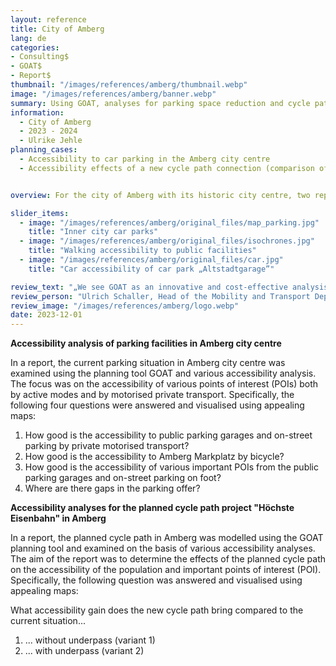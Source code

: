 ```yaml
---
layout: reference
title: City of Amberg
lang: de
categories:
- Consulting$
- GOAT$
- Report$
thumbnail: "/images/references/amberg/thumbnail.webp"
image: "/images/references/amberg/banner.webp"
summary: Using GOAT, analyses for parking space reduction and cycle path planning were conducted for the City of Amberg and summarised in reports.
information:
  - City of Amberg
  - 2023 - 2024
  - Ulrike Jehle
planning_cases:
  - Accessibility to car parking in the Amberg city centre
  - Accessibility effects of a new cycle path connection (comparison of different variants)


overview: For the city of Amberg with its historic city centre, two reports have so far been produced using GOAT. The first report analysed how accessible the various destinations in Amberg's city centre are from the parking facilities. In the second report, different variants of a new cycle path connection were analysed and compared.

slider_items:
  - image: "/images/references/amberg/original_files/map_parking.jpg"
    title: "Inner city car parks"
  - image: "/images/references/amberg/original_files/isochrones.jpg"
    title: "Walking accessibility to public facilities"
  - image: "/images/references/amberg/original_files/car.jpg"
    title: "Car accessibility of car park „Altstadtgarage”"

review_text: "„We see GOAT as an innovative and cost-effective analysis tool for finding good arguments in favour of future-oriented, modern mobility. Thanks to the excellent support provided by the Plan4Better team, we were able to obtain a quick and comprehensive overview of the transport accessibility of all important points of interest in our Amberg city centre. Be it on foot, by bike or by car.”"
review_person: "Ulrich Schaller, Head of the Mobility and Transport Department, City of Amberg"
review_image: "/images/references/amberg/logo.webp"
date: 2023-12-01
---
```


**Accessibility analysis of parking facilities in Amberg city centre**

In a report, the current parking situation in Amberg city centre was examined using the planning tool GOAT and various accessibility analysis. The focus was on the accessibility of various points of interest (POIs) both by active modes and by motorised private transport. Specifically, the following four questions were answered and visualised using appealing maps:
1. How good is the accessibility to public parking garages and on-street parking by private motorised transport?
2. How good is the accessibility to Amberg Markplatz by bicycle?
3. How good is the accessibility of various important POIs from the public parking garages and on-street parking on foot?
4. Where are there gaps in the parking offer?

**Accessibility analyses for the planned cycle path project "Höchste Eisenbahn" in Amberg**

In a report, the planned cycle path in Amberg was modelled using the GOAT planning tool and examined on the basis of various accessibility analyses. The aim of the report was to determine the effects of the planned cycle path on the accessibility of the population and important points of interest (POI).
Specifically, the following question was answered and visualised using appealing maps:

What accessibility gain does the new cycle path bring compared to the current situation...
1. ... without underpass (variant 1)
2. ... with underpass (variant 2)
